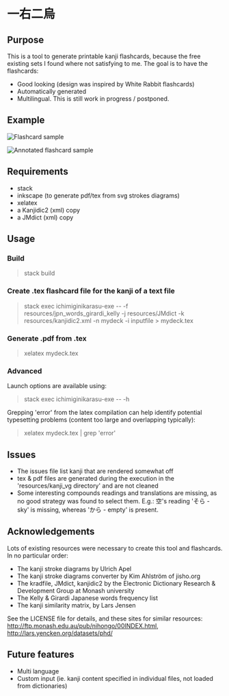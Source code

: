 # 一右二烏

## Purpose

This is a tool to generate printable kanji flashcards, because the free existing sets I found where not satisfying to me. The goal is to have the flashcards:

 - Good looking (design was inspired by White Rabbit flashcards)
 - Automatically generated
 - Multilingual. This is still work in progress / postponed.

## Example

![Flashcard sample](https://github.com/makemeunsee/ichimiginikarasu/blob/master/example.png)

![Annotated flashcard sample](https://github.com/makemeunsee/ichimiginikarasu/blob/master/example_explained.png)

## Requirements

- stack
- inkscape (to generate pdf/tex from svg strokes diagrams)
- xelatex
- a Kanjidic2 (xml) copy
- a JMdict (xml) copy

## Usage

### Build

> stack build

### Create .tex flashcard file for the kanji of a text file

> stack exec ichimiginikarasu-exe -- -f resources/jpn_words_girardi_kelly -j resources/JMdict -k resources/kanjidic2.xml -n mydeck -i inputfile > mydeck.tex

### Generate .pdf from .tex

> xelatex mydeck.tex

### Advanced

Launch options are available using:
> stack exec ichimiginikarasu-exe -- -h

Grepping 'error' from the latex compilation can help identify potential typesetting problems (content too large and overlapping typically):
> xelatex mydeck.tex | grep 'error'

## Issues

- The issues file list kanji that are rendered somewhat off
- tex & pdf files are generated during the execution in the 'resources/kanji_vg directory' and are not cleaned
- Some interesting compounds readings and translations are missing, as no good strategy was found to select them. E.g.: 空's reading 'そら - sky' is missing, whereas 'から - empty' is present.

## Acknowledgements

Lots of existing resources were necessary to create this tool and flashcards. In no particular order:

- The kanji stroke diagrams by Ulrich Apel
- The kanji stroke diagrams converter by Kim Ahlström of jisho.org
- The kradfile, JMdict, kanjidic2 by the Electronic Dictionary Research & Development Group at Monash university
- The Kelly & Girardi Japanese words frequency list
- The kanji similarity matrix, by Lars Jensen

See the LICENSE file for details, and these sites for similar resources: http://ftp.monash.edu.au/pub/nihongo/00INDEX.html, http://lars.yencken.org/datasets/phd/

## Future features

- Multi language
- Custom input (ie. kanji content specified in individual files, not loaded from dictionaries)

